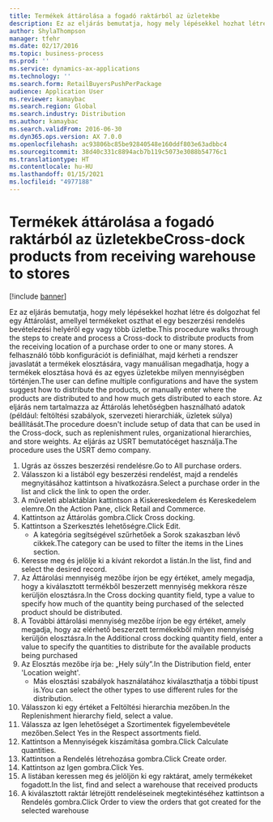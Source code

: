 ```yaml
---
title: Termékek áttárolása a fogadó raktárból az üzletekbe
description: Ez az eljárás bemutatja, hogy mely lépésekkel hozhat létre és dolgozhat fel egy Áttárolást, amellyel termékeket oszthat el egy beszerzési rendelés bevételezési helyéről egy vagy több üzletbe.
author: ShylaThompson
manager: tfehr
ms.date: 02/17/2016
ms.topic: business-process
ms.prod: ''
ms.service: dynamics-ax-applications
ms.technology: ''
ms.search.form: RetailBuyersPushPerPackage
audience: Application User
ms.reviewer: kamaybac
ms.search.region: Global
ms.search.industry: Distribution
ms.author: kamaybac
ms.search.validFrom: 2016-06-30
ms.dyn365.ops.version: AX 7.0.0
ms.openlocfilehash: ac93806bc85be92840548e160ddf803e63adbbc4
ms.sourcegitcommit: 38d40c331c8894acb7b119c5073e3088b54776c1
ms.translationtype: HT
ms.contentlocale: hu-HU
ms.lasthandoff: 01/15/2021
ms.locfileid: "4977188"
---
```

# <a name="cross-dock-products-from-receiving-warehouse-to-stores"></a><span data-ttu-id="98c3b-103">Termékek áttárolása a fogadó raktárból az üzletekbe</span><span class="sxs-lookup"><span data-stu-id="98c3b-103">Cross-dock products from receiving warehouse to stores</span></span>

[!include [banner](../../includes/banner.md)]

<span data-ttu-id="98c3b-104">Ez az eljárás bemutatja, hogy mely lépésekkel hozhat létre és dolgozhat fel egy Áttárolást, amellyel termékeket oszthat el egy beszerzési rendelés bevételezési helyéről egy vagy több üzletbe.</span><span class="sxs-lookup"><span data-stu-id="98c3b-104">This procedure walks through the steps to create and process a Cross-dock to distribute products from the receiving location of a purchase order to one or many stores.</span></span> <span data-ttu-id="98c3b-105">A felhasználó több konfigurációt is definiálhat, majd kérheti a rendszer javaslatát a termékek elosztására, vagy manuálisan megadhatja, hogy a termékek elosztása hová és az egyes üzletekbe milyen mennyiségben történjen.</span><span class="sxs-lookup"><span data-stu-id="98c3b-105">The user can define multiple configurations and have the system suggest how to distribute the products, or manually enter where the products are distributed to and how much gets distributed to each store.</span></span> <span data-ttu-id="98c3b-106">Az eljárás nem tartalmazza az Áttárolás lehetőségben használható adatok (például: feltöltési szabályok, szervezeti hierarchiák, üzletek súlya) beállítását.</span><span class="sxs-lookup"><span data-stu-id="98c3b-106">The procedure doesn't include setup of data that can be used in the Cross-dock, such as replenishment rules, organizational hierarchies, and store weights.</span></span> <span data-ttu-id="98c3b-107">Az eljárás az USRT bemutatócéget használja.</span><span class="sxs-lookup"><span data-stu-id="98c3b-107">The procedure uses the USRT demo company.</span></span>

1. <span data-ttu-id="98c3b-108">Ugrás az összes beszerzési rendelésre.</span><span class="sxs-lookup"><span data-stu-id="98c3b-108">Go to All purchase orders.</span></span>
2. <span data-ttu-id="98c3b-109">Válasszon ki a listából egy beszerzési rendelést, majd a rendelés megnyitásához kattintson a hivatkozásra.</span><span class="sxs-lookup"><span data-stu-id="98c3b-109">Select a purchase order in the list and click the link to open the order.</span></span>
3. <span data-ttu-id="98c3b-110">A műveleti ablaktáblán kattintson a Kiskereskedelem és Kereskedelem elemre.</span><span class="sxs-lookup"><span data-stu-id="98c3b-110">On the Action Pane, click Retail and Commerce.</span></span>
4. <span data-ttu-id="98c3b-111">Kattintson az Áttárolás gombra.</span><span class="sxs-lookup"><span data-stu-id="98c3b-111">Click Cross docking.</span></span>
5. <span data-ttu-id="98c3b-112">Kattintson a Szerkesztés lehetőségre.</span><span class="sxs-lookup"><span data-stu-id="98c3b-112">Click Edit.</span></span>
    * <span data-ttu-id="98c3b-113">A kategória segítségével szűrhetőek a Sorok szakaszban lévő cikkek.</span><span class="sxs-lookup"><span data-stu-id="98c3b-113">The category can be used to filter the items in the Lines section.</span></span>  
6. <span data-ttu-id="98c3b-114">Keresse meg és jelölje ki a kívánt rekordot a listán.</span><span class="sxs-lookup"><span data-stu-id="98c3b-114">In the list, find and select the desired record.</span></span>
7. <span data-ttu-id="98c3b-115">Az Áttárolási mennyiség mezőbe írjon be egy értéket, amely megadja, hogy a kiválasztott termékből beszerzett mennyiség mekkora része kerüljön elosztásra.</span><span class="sxs-lookup"><span data-stu-id="98c3b-115">In the Cross docking quantity field, type a value to specify how much of the quantity being purchased of the selected product should be distributed.</span></span>
8. <span data-ttu-id="98c3b-116">A További áttárolási mennyiség mezőbe írjon be egy értéket, amely megadja, hogy az elérhető beszerzett termékekből milyen mennyiség kerüljön elosztásra.</span><span class="sxs-lookup"><span data-stu-id="98c3b-116">In the Additional cross docking quantity field, enter a value to specify the quantities to distribute for the available products being purchased</span></span>
9. <span data-ttu-id="98c3b-117">Az Elosztás mezőbe írja be: „Hely súly”.</span><span class="sxs-lookup"><span data-stu-id="98c3b-117">In the Distribution field, enter 'Location weight'.</span></span>
    * <span data-ttu-id="98c3b-118">Más elosztási szabályok használatához kiválaszthatja a többi típust is.</span><span class="sxs-lookup"><span data-stu-id="98c3b-118">You can select the other types to use different rules for the distribution.</span></span>  
10. <span data-ttu-id="98c3b-119">Válasszon ki egy értéket a Feltöltési hierarchia mezőben.</span><span class="sxs-lookup"><span data-stu-id="98c3b-119">In the Replenishment hierarchy field, select a value.</span></span>
11. <span data-ttu-id="98c3b-120">Válassza az Igen lehetőséget a Szortimentek figyelembevétele mezőben.</span><span class="sxs-lookup"><span data-stu-id="98c3b-120">Select Yes in the Respect assortments field.</span></span>
12. <span data-ttu-id="98c3b-121">Kattintson a Mennyiségek kiszámítása gombra.</span><span class="sxs-lookup"><span data-stu-id="98c3b-121">Click Calculate quantities.</span></span>
13. <span data-ttu-id="98c3b-122">Kattintson a Rendelés létrehozása gombra.</span><span class="sxs-lookup"><span data-stu-id="98c3b-122">Click Create order.</span></span>
14. <span data-ttu-id="98c3b-123">Kattintson az Igen gombra.</span><span class="sxs-lookup"><span data-stu-id="98c3b-123">Click Yes.</span></span>
15. <span data-ttu-id="98c3b-124">A listában keressen meg és jelöljön ki egy raktárat, amely termékeket fogadott.</span><span class="sxs-lookup"><span data-stu-id="98c3b-124">In the list, find and select a warehouse that received products</span></span>
16. <span data-ttu-id="98c3b-125">A kiválasztott raktár létrejött rendeléseinek megtekintéséhez kattintson a Rendelés gombra.</span><span class="sxs-lookup"><span data-stu-id="98c3b-125">Click Order to view the orders that got created for the selected warehouse</span></span>

